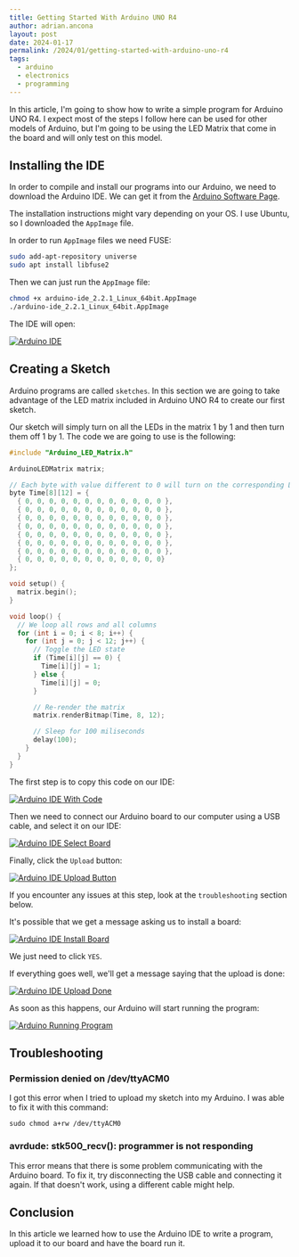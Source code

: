 ```yaml
---
title: Getting Started With Arduino UNO R4
author: adrian.ancona
layout: post
date: 2024-01-17
permalink: /2024/01/getting-started-with-arduino-uno-r4
tags:
  - arduino
  - electronics
  - programming
---
```


In this article, I'm going to show how to write a simple program for Arduino UNO R4. I expect most of the steps I follow here can be used for other models of Arduino, but I'm going to be using the LED Matrix that come in the board and will only test on this model.

## Installing the IDE

In order to compile and install our programs into our Arduino, we need to download the Arduino IDE. We can get it from the [Arduino Software Page](https://www.arduino.cc/en/software).

The installation instructions might vary depending on your OS. I use Ubuntu, so I downloaded the `AppImage` file.

In order to run `AppImage` files we need FUSE:

```bash
sudo add-apt-repository universe
sudo apt install libfuse2
```

Then we can just run the `AppImage` file:

```bash
chmod +x arduino-ide_2.2.1_Linux_64bit.AppImage
./arduino-ide_2.2.1_Linux_64bit.AppImage
```

<!--more-->

The IDE will open:

[<img src="/images/posts/arduino-ide.png" alt="Arduino IDE" />](/images/posts/arduino-ide.png)

## Creating a Sketch

Arduino programs are called `sketches`. In this section we are going to take advantage of the LED matrix included in Arduino UNO R4 to create our first sketch.

Our sketch will simply turn on all the LEDs in the matrix 1 by 1 and then turn them off 1 by 1. The code we are going to use is the following:

```cpp
#include "Arduino_LED_Matrix.h"

ArduinoLEDMatrix matrix;

// Each byte with value different to 0 will turn on the corresponding LED
byte Time[8][12] = {
  { 0, 0, 0, 0, 0, 0, 0, 0, 0, 0, 0, 0 },
  { 0, 0, 0, 0, 0, 0, 0, 0, 0, 0, 0, 0 },
  { 0, 0, 0, 0, 0, 0, 0, 0, 0, 0, 0, 0 },
  { 0, 0, 0, 0, 0, 0, 0, 0, 0, 0, 0, 0 },
  { 0, 0, 0, 0, 0, 0, 0, 0, 0, 0, 0, 0 },
  { 0, 0, 0, 0, 0, 0, 0, 0, 0, 0, 0, 0 },
  { 0, 0, 0, 0, 0, 0, 0, 0, 0, 0, 0, 0 },
  { 0, 0, 0, 0, 0, 0, 0, 0, 0, 0, 0, 0}
};

void setup() {
  matrix.begin();
}

void loop() {
  // We loop all rows and all columns
  for (int i = 0; i < 8; i++) {
    for (int j = 0; j < 12; j++) {
      // Toggle the LED state
      if (Time[i][j] == 0) {
        Time[i][j] = 1;
      } else {
        Time[i][j] = 0;
      }

      // Re-render the matrix
      matrix.renderBitmap(Time, 8, 12);

      // Sleep for 100 miliseconds
      delay(100);
    }
  }
}
```

The first step is to copy this code on our IDE:

[<img src="/images/posts/arduino-ide-with-code.png" alt="Arduino IDE With Code" />](/images/posts/arduino-ide-with-code.png)

Then we need to connect our Arduino board to our computer using a USB cable, and select it on our IDE:

[<img src="/images/posts/arduino-ide-select-board.png" alt="Arduino IDE Select Board" />](/images/posts/arduino-ide-select-board.png)

Finally, click the `Upload` button:

[<img src="/images/posts/arduino-ide-upload-button.png" alt="Arduino IDE Upload Button" />](/images/posts/arduino-ide-upload-button.png)

If you encounter any issues at this step, look at the `troubleshooting` section below.

It's possible that we get a message asking us to install a board:

[<img src="/images/posts/arduino-ide-install-board.png" alt="Arduino IDE Install Board" />](/images/posts/arduino-ide-install-board.png)

We just need to click `YES`.

If everything goes well, we'll get a message saying that the upload is done:

[<img src="/images/posts/arduino-ide-upload-done.png" alt="Arduino IDE Upload Done" />](/images/posts/arduino-ide-upload-done.png)

As soon as this happens, our Arduino will start running the program:

[<img src="/images/posts/arduino-running-program.jpg" alt="Arduino Running Program" />](/images/posts/arduino-running-program.jpg)

## Troubleshooting

### Permission denied on /dev/ttyACM0

I got this error when I tried to upload my sketch into my Arduino. I was able to fix it with this command:

```
sudo chmod a+rw /dev/ttyACM0
```

### avrdude: stk500_recv(): programmer is not responding

This error means that there is some problem communicating with the Arduino board. To fix it, try disconnecting the USB cable and connecting it again. If that doesn't work, using a different cable might help.

## Conclusion

In this article we learned how to use the Arduino IDE to write a program, upload it to our board and have the board run it.
